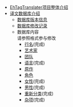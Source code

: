 ﻿* [EhTagTranslater项目整体介绍](使用文档)
* [译文数据库介绍](Home)  
    * [数据库版本信息](wiki-version)
    * [数据库修改记录](wiki-changelog)  
    * 数据库内容  
      请参照格式参与修改  
        * [行名](rows)(完成)
        * [艺术家](artist)
        * [团队](group)
        * [语言](language)(完成)
        * [原作](parody)
        * [角色](character)
        * [女性](female)(完成)
        * [男性](male)(完成)
        * [重新分类](reclass)(完成)
        * [杂项](misc)(完成)